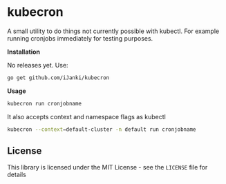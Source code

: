 kubecron
========

A small utility to do things not currently possible with kubectl. For example running cronjobs immediately for testing purposes.

**Installation**

No releases yet. Use:

```bash
go get github.com/iJanki/kubecron
```

**Usage**

```bash
kubecron run cronjobname
```

It also accepts context and namespace flags as kubectl

```bash
kubecron --context=default-cluster -n default run cronjobname
```

License
-------

This library is licensed under the MIT License - see the `LICENSE` file for details

